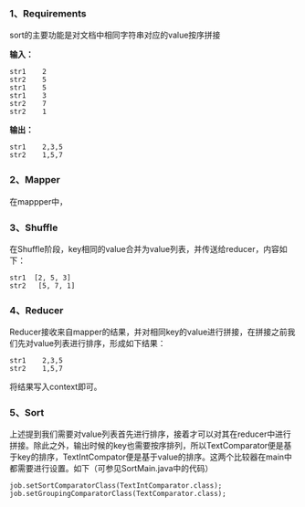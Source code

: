 ### 1、Requirements
sort的主要功能是对文档中相同字符串对应的value按序拼接

**输入：**
```
str1	2
str2	5
str1	5
str1	3
str2	7
str2	1
```

**输出：**
```
str1    2,3,5
str2    1,5,7
```


### 2、Mapper


在mappper中，


### 3、Shuffle
在Shuffle阶段，key相同的value合并为value列表，并传送给reducer，内容如下：
```
str1  [2, 5, 3]
str2   [5, 7, 1]
```

### 4、Reducer
Reducer接收来自mapper的结果，并对相同key的value进行拼接，在拼接之前我们先对value列表进行排序，形成如下结果：
```
str1    2,3,5
str2    1,5,7
```
将结果写入context即可。

### 5、Sort
上述提到我们需要对value列表首先进行排序，接着才可以对其在reducer中进行拼接。除此之外，输出时候的key也需要按序排列，所以TextComparator便是基于key的排序，TextIntCompator便是基于value的排序。这两个比较器在main中都需要进行设置。如下（可参见SortMain.java中的代码）
```
job.setSortComparatorClass(TextIntComparator.class);
job.setGroupingComparatorClass(TextComparator.class);
```


